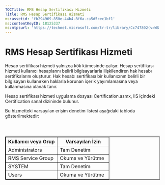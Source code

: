 ```yaml
---
TOCTitle: RMS Hesap Sertifikası Hizmeti
Title: RMS Hesap Sertifikası Hizmeti
ms:assetid: 'fb294969-850e-44b4-8f6a-ca5d5cec1bf1'
ms:contentKeyID: 18125337
ms:mtpsurl: 'https://technet.microsoft.com/tr-tr/library/Cc747802(v=WS.10)'
---
```


RMS Hesap Sertifikası Hizmeti
=============================

Hesap sertifikası hizmeti yalnızca kök kümesinde çalışır. Hesap sertifikası hizmeti kullanıcı hesaplarını belirli bilgisayarlarla ilişkilendiren hak hesabı sertifikalarını oluşturur. Hak hesabı sertifikası bir kullanıcının belirli bir bilgisayarı kullanırken haklarla korunan içerik yayımlamasına veya kullanmasına olanak tanır.

Hesap sertifikası hizmeti uygulama dosyası Certification.asmx, IIS içindeki Certification sanal dizininde bulunur.

Bu hizmetteki varsayılan erişim denetim listesi aşağıdaki tabloda gösterilmektedir:

###  

 
<table style="border:1px solid black;">
<colgroup>
<col width="50%" />
<col width="50%" />
</colgroup>
<thead>
<tr class="header">
<th style="border:1px solid black;" >Kullanıcı veya Grup</th>
<th style="border:1px solid black;" >Varsayılan İzin</th>
</tr>
</thead>
<tbody>
<tr class="odd">
<td style="border:1px solid black;">Administrators</td>
<td style="border:1px solid black;">Tam Denetim</td>
</tr>
<tr class="even">
<td style="border:1px solid black;">RMS Service Group</td>
<td style="border:1px solid black;">Okuma ve Yürütme</td>
</tr>
<tr class="odd">
<td style="border:1px solid black;">SYSTEM</td>
<td style="border:1px solid black;">Tam Denetim</td>
</tr>
<tr class="even">
<td style="border:1px solid black;">Users</td>
<td style="border:1px solid black;">Okuma ve Yürütme</td>
</tr>
</tbody>
</table>
